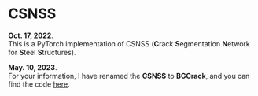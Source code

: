 # CSNSS
**Oct. 17, 2022**.  
This is a PyTorch implementation of CSNSS (**C**rack **S**egmentation **N**etwork for **S**teel **S**tructures).


**May. 10, 2023**.  
For your information, I have renamed the **CSNSS** to **BGCrack**, and you can find the code [here](https://github.com/hzlbbfrog/BGCrack).

